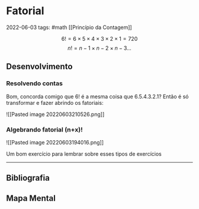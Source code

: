 # Fatorial
2022-06-03
tags: #math [[Princípio da Contagem]]

$$6! = 6×5×4×3×2×1 = 720$$
$$n! = n-1 × n-2 × n-3 ...$$

## Desenvolvimento

### Resolvendo contas

Bom, concorda comigo que 6! é a mesma coisa que 6.5.4.3.2.1? Então é só transformar e fazer abrindo os fatoriais:

![[Pasted image 20220603210526.png]]

### Algebrando fatorial (n+x)!

![[Pasted image 20220603194016.png]]

Um bom exercício para lembrar sobre esses tipos de exercícios

-----------------------------------------------
## Bibliografia
## Mapa Mental